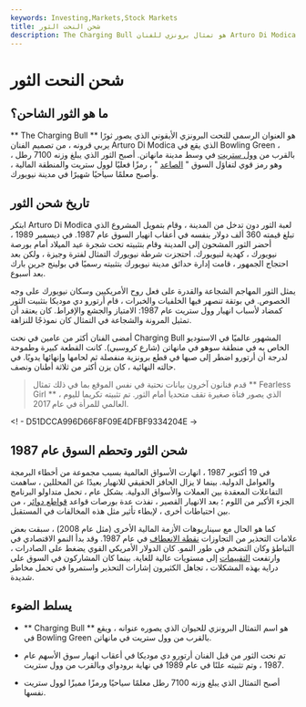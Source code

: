 ```yaml
---
keywords: Investing,Markets,Stock Markets
title: شحن النحت الثور
description: The Charging Bull هو تمثال برونزي للفنان Arturo Di Modica يقع بالقرب من وول ستريت في وسط مدينة مانهاتن.
---
```


# شحن النحت الثور
## ما هو الثور الشاحن؟

** The Charging Bull ** هو العنوان الرسمي للنحت البرونزي الأيقوني الذي يصور ثورًا يربي قرونه ، من تصميم الفنان Arturo Di Modica الذي يقع في Bowling Green ، بالقرب من [وول ستريت](/wallstreet) في وسط مدينة مانهاتن. أصبح الثور الذي يبلغ وزنه 7100 رطل ، وهو رمز قوي لتفاؤل السوق " [الصاعد](/bullmarket) " ، رمزًا فعليًا لوول ستريت والمنطقة المالية ، وأصبح معلمًا سياحيًا شهيرًا في مدينة نيويورك.

## تاريخ شحن الثور

ابتكر Arturo Di Modica لعبة الثور دون تدخل من المدينة ، وقام بتمويل المشروع الذي تبلغ قيمته 360 ألف دولار بنفسه في أعقاب انهيار السوق عام 1987. في ديسمبر 1989 ، أحضر الثور المشحون إلى المدينة وقام بتثبيته تحت شجرة عيد الميلاد أمام بورصة نيويورك ، كهدية لنيويورك. احتجزت شرطة نيويورك التمثال لفترة وجيزة ، ولكن بعد احتجاج الجمهور ، قامت إدارة حدائق مدينة نيويورك بتثبيته رسميًا في بولينج جرين بارك بعد أسبوع.

يمثل الثور المهاجم الشجاعة والقدرة على فعل روح الأمريكيين وسكان نيويورك على وجه الخصوص. في بوتقة تنصهر فيها الخلفيات والخبرات ، قام أرتورو دي موديكا بتثبيت الثور كمضاد لأسباب انهيار وول ستريت عام 1987: الامتياز والجشع والإفراط. كان يعتقد أن تمثيل المرونة والشجاعة في التمثال كان نموذجًا للنزاهة.

أمضى الفنان أكثر من عامين في نحت Charging Bull المشهور عالميًا في الاستوديو الخاص به في منطقة سوهو في مانهاتن (شارع كروسبي). كانت القطعة كبيرة وطموحة لدرجة أن أرتورو اضطر إلى صبها في قطع برونزية منفصلة ثم لحامها وإنهائها يدويًا. في حالته النهائية ، كان يزن أكثر من ثلاثة أطنان ونصف.

> قدم فنانون آخرون بيانات نحتية في نفس الموقع بما في ذلك تمثال ** Fearless Girl ** ، الذي يصور فتاة صغيرة تقف متحديا أمام الثور. تم تثبيته تكريما لليوم العالمي للمرأة في عام 2017.

>

<! - D51DCCA996D66F8F09E4DFBF9334204E ->

## شحن الثور وتحطم السوق عام 1987

في 19 أكتوبر 1987 ، انهارت الأسواق العالمية بسبب مجموعة من أخطاء البرمجة والعوامل الدولية. بينما لا يزال الحافز الحقيقي للانهيار بعيدًا عن المحللين ، ساهمت التفاعلات المعقدة بين العملات والأسواق الدولية. بشكل عام ، تحمل متداولو البرنامج الجزء الأكبر من اللوم ؛ بعد الانهيار القصير ، نفذت عدة بورصات قواعد [قواطع دوائر](/circuitbreaker) ، من بين احتياطات أخرى ، لإبطاء تأثير مثل هذه المخالفات في المستقبل.

كما هو الحال مع سيناريوهات الأزمة المالية الأخرى (مثل عام 2008) ، سبقت بعض علامات التحذير من التجاوزات [نقطة الانعطاف](/inflectionpoint) في عام 1987. وقد بدأ النمو الاقتصادي في التباطؤ وكان التضخم في طور النمو. كان الدولار الأمريكي القوي يضغط على الصادرات ، وارتفعت [التقييمات](/valuation) إلى مستويات عالية للغاية. بينما كان المشاركون في السوق على دراية بهذه المشكلات ، تجاهل الكثيرون إشارات التحذير واستمروا في تحمل مخاطر شديدة.

## يسلط الضوء

- ** Charging Bull ** هو اسم التمثال البرونزي للحيوان الذي يصوره عنوانه ، ويقع في Bowling Green بالقرب من وول ستريت في مانهاتن.

- تم نحت الثور من قبل الفنان أرتورو دي موديكا في أعقاب انهيار سوق الأسهم عام 1987 ، وتم تثبيته علنًا في عام 1989 في نهاية برودواي وبالقرب من وول ستريت.

- أصبح التمثال الذي يبلغ وزنه 7100 رطل معلمًا سياحيًا ورمزًا مميزًا لوول ستريت نفسها.

